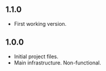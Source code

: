 ## 1.1.0

- First working version.

## 1.0.0

- Initial project files.
- Main infrastructure. Non-functional.
